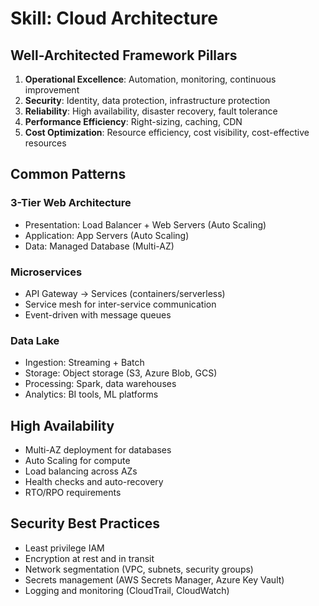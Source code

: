 # Skill: Cloud Architecture

## Well-Architected Framework Pillars
1. **Operational Excellence**: Automation, monitoring, continuous improvement
2. **Security**: Identity, data protection, infrastructure protection
3. **Reliability**: High availability, disaster recovery, fault tolerance
4. **Performance Efficiency**: Right-sizing, caching, CDN
5. **Cost Optimization**: Resource efficiency, cost visibility, cost-effective resources

## Common Patterns
### 3-Tier Web Architecture
- Presentation: Load Balancer + Web Servers (Auto Scaling)
- Application: App Servers (Auto Scaling) 
- Data: Managed Database (Multi-AZ)

### Microservices
- API Gateway → Services (containers/serverless)
- Service mesh for inter-service communication
- Event-driven with message queues

### Data Lake
- Ingestion: Streaming + Batch
- Storage: Object storage (S3, Azure Blob, GCS)
- Processing: Spark, data warehouses
- Analytics: BI tools, ML platforms

## High Availability
- Multi-AZ deployment for databases
- Auto Scaling for compute
- Load balancing across AZs
- Health checks and auto-recovery
- RTO/RPO requirements

## Security Best Practices
- Least privilege IAM
- Encryption at rest and in transit
- Network segmentation (VPC, subnets, security groups)
- Secrets management (AWS Secrets Manager, Azure Key Vault)
- Logging and monitoring (CloudTrail, CloudWatch)
